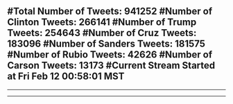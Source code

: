#Total Number of Tweets: 941252 
#Number of Clinton Tweets: 266141
#Number of Trump Tweets: 254643
#Number of Cruz Tweets: 183096
#Number of Sanders Tweets: 181575
#Number of Rubio Tweets: 42626
#Number of Carson Tweets: 13173
#Current Stream Started at Fri Feb 12 00:58:01 MST
---
---
---
